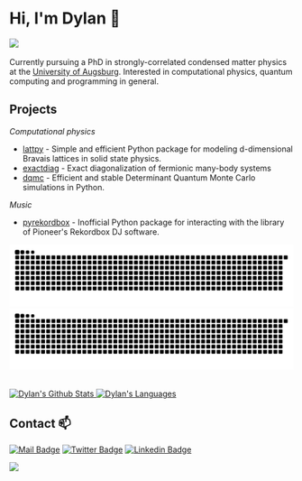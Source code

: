 
# Hi, I'm Dylan 👋

![](https://komarev.com/ghpvc/?username=dylanljones)


Currently pursuing a PhD in strongly-correlated condensed matter physics at the [University of Augsburg](https://www.uni-augsburg.de/de/). 
Interested in computational physics, quantum computing and programming in general.

## Projects

*Computational physics*

- [lattpy] - Simple and efficient Python package for modeling d-dimensional Bravais lattices in solid state physics.
- [exactdiag] - Exact diagonalization of fermionic many-body systems
- [dqmc] - Efficient and stable Determinant Quantum Monte Carlo simulations in Python.

*Music*

- [pyrekordbox] - Inofficial Python package for interacting with the library of Pioneer's Rekordbox DJ software. 


![github contribution grid snake animation](https://raw.githubusercontent.com/dylanljones/dylanljones/output/github-snake-dark.svg#gh-dark-mode-only)![github contribution grid snake animation](https://raw.githubusercontent.com/dylanljones/dylanljones/output/github-snake.svg#gh-light-mode-only)

<br>
    <a href="https://github.com/dylanljones"> <img alt="Dylan's Github Stats" src="https://github-readme-stats.vercel.app/api?username=dylanljones&show_icons=true&hide=contribs&theme=dracula"/> </a>
    <a href="https://github.com/dylanljones"> <img alt="Dylan's Languages" src="https://github-readme-stats.vercel.app/api/top-langs/?username=dylanljones&layout=compact&theme=dracula"/> </a>
<br/>

## Contact 📫

[![Mail Badge](https://img.shields.io/badge/Gmail-D14836?style=?style=for-the-badge&logo=gmail&logoColor=white)](mailto:dylanljones94@gmail.com)
[![Twitter Badge](https://img.shields.io/badge/@dylanphysics-1DA1F2?style=flat-square&logo=twitter&logoColor=white)](https://twitter.com/dylanphysics)
[![Linkedin Badge](https://img.shields.io/badge/Dylan_Jones-0077B5?style=flat-square&logo=linkedin&logoColor=white)](https://www.linkedin.com/in/dylan-jones-951657103/)


[lattpy]: https://github.com/dylanljones/lattpy
[exactdiag]: https://github.com/dylanljones/exactdiag
[cmpy]: https://github.com/dylanljones/cmpy
[dqmc]: https://github.com/dylanljones/dqmc
[pyrekordbox]: https://github.com/dylanljones/pyrekordbox

![](https://hit.yhype.me/github/profile?user_id=39274612)